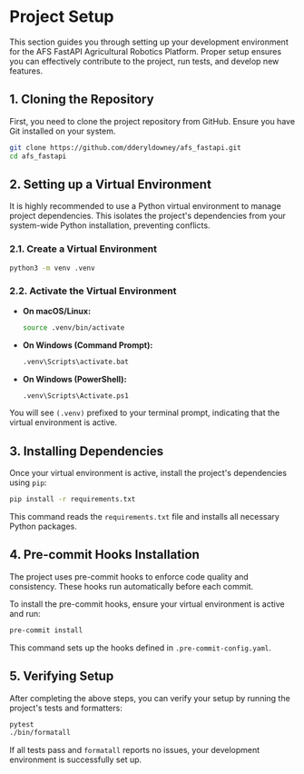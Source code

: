 # Project Setup

This section guides you through setting up your development environment for the AFS FastAPI Agricultural Robotics Platform. Proper setup ensures you can effectively contribute to the project, run tests, and develop new features.

## 1. Cloning the Repository

First, you need to clone the project repository from GitHub. Ensure you have Git installed on your system.

```bash
git clone https://github.com/dderyldowney/afs_fastapi.git
cd afs_fastapi
```

## 2. Setting up a Virtual Environment

It is highly recommended to use a Python virtual environment to manage project dependencies. This isolates the project's dependencies from your system-wide Python installation, preventing conflicts.

### 2.1. Create a Virtual Environment

```bash
python3 -m venv .venv
```

### 2.2. Activate the Virtual Environment

*   **On macOS/Linux:**
    ```bash
    source .venv/bin/activate
    ```

*   **On Windows (Command Prompt):**
    ```bash
    .venv\Scripts\activate.bat
    ```

*   **On Windows (PowerShell):**
    ```bash
    .venv\Scripts\Activate.ps1
    ```

You will see `(.venv)` prefixed to your terminal prompt, indicating that the virtual environment is active.

## 3. Installing Dependencies

Once your virtual environment is active, install the project's dependencies using `pip`:

```bash
pip install -r requirements.txt
```

This command reads the `requirements.txt` file and installs all necessary Python packages.

## 4. Pre-commit Hooks Installation

The project uses pre-commit hooks to enforce code quality and consistency. These hooks run automatically before each commit.

To install the pre-commit hooks, ensure your virtual environment is active and run:

```bash
pre-commit install
```

This command sets up the hooks defined in `.pre-commit-config.yaml`.

## 5. Verifying Setup

After completing the above steps, you can verify your setup by running the project's tests and formatters:

```bash
pytest
./bin/formatall
```

If all tests pass and `formatall` reports no issues, your development environment is successfully set up.
